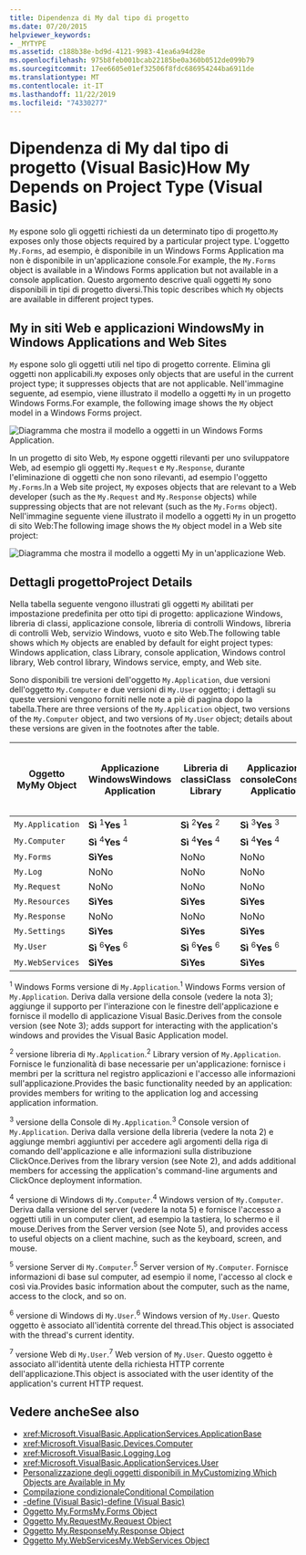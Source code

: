 ```yaml
---
title: Dipendenza di My dal tipo di progetto
ms.date: 07/20/2015
helpviewer_keywords:
- _MYTYPE
ms.assetid: c188b38e-bd9d-4121-9983-41ea6a94d28e
ms.openlocfilehash: 975b8feb001bcab22185be0a360b0512de099b79
ms.sourcegitcommit: 17ee6605e01ef32506f8fdc686954244ba6911de
ms.translationtype: MT
ms.contentlocale: it-IT
ms.lasthandoff: 11/22/2019
ms.locfileid: "74330277"
---
```

# <a name="how-my-depends-on-project-type-visual-basic"></a><span data-ttu-id="22ca4-102">Dipendenza di My dal tipo di progetto (Visual Basic)</span><span class="sxs-lookup"><span data-stu-id="22ca4-102">How My Depends on Project Type (Visual Basic)</span></span>

<span data-ttu-id="22ca4-103">`My` espone solo gli oggetti richiesti da un determinato tipo di progetto.</span><span class="sxs-lookup"><span data-stu-id="22ca4-103">`My` exposes only those objects required by a particular project type.</span></span> <span data-ttu-id="22ca4-104">L'oggetto `My.Forms`, ad esempio, è disponibile in un Windows Forms Application ma non è disponibile in un'applicazione console.</span><span class="sxs-lookup"><span data-stu-id="22ca4-104">For example, the `My.Forms` object is available in a Windows Forms application but not available in a console application.</span></span> <span data-ttu-id="22ca4-105">Questo argomento descrive quali oggetti `My` sono disponibili in tipi di progetto diversi.</span><span class="sxs-lookup"><span data-stu-id="22ca4-105">This topic describes which `My` objects are available in different project types.</span></span>  
  
## <a name="my-in-windows-applications-and-web-sites"></a><span data-ttu-id="22ca4-106">My in siti Web e applicazioni Windows</span><span class="sxs-lookup"><span data-stu-id="22ca4-106">My in Windows Applications and Web Sites</span></span>  

 <span data-ttu-id="22ca4-107">`My` espone solo gli oggetti utili nel tipo di progetto corrente. Elimina gli oggetti non applicabili.</span><span class="sxs-lookup"><span data-stu-id="22ca4-107">`My` exposes only objects that are useful in the current project type; it suppresses objects that are not applicable.</span></span> <span data-ttu-id="22ca4-108">Nell'immagine seguente, ad esempio, viene illustrato il modello a oggetti `My` in un progetto Windows Forms.</span><span class="sxs-lookup"><span data-stu-id="22ca4-108">For example, the following image shows the `My` object model in a Windows Forms project.</span></span>  
  
 ![Diagramma che mostra il modello a oggetti in un Windows Forms Application.](./media/how-my-depends-on-project-type/my-object-model-windows-forms.png)  
  
 <span data-ttu-id="22ca4-110">In un progetto di sito Web, `My` espone oggetti rilevanti per uno sviluppatore Web, ad esempio gli oggetti `My.Request` e `My.Response`, durante l'eliminazione di oggetti che non sono rilevanti, ad esempio l'oggetto `My.Forms`.</span><span class="sxs-lookup"><span data-stu-id="22ca4-110">In a Web site project, `My` exposes objects that are relevant to a Web developer (such as the `My.Request` and `My.Response` objects) while suppressing objects that are not relevant (such as the `My.Forms` object).</span></span> <span data-ttu-id="22ca4-111">Nell'immagine seguente viene illustrato il modello a oggetti `My` in un progetto di sito Web:</span><span class="sxs-lookup"><span data-stu-id="22ca4-111">The following image shows the `My` object model in a Web site project:</span></span>  
  
 ![Diagramma che mostra il modello a oggetti My in un'applicazione Web.](./media/how-my-depends-on-project-type/my-object-model-web.png)  
  
## <a name="project-details"></a><span data-ttu-id="22ca4-113">Dettagli progetto</span><span class="sxs-lookup"><span data-stu-id="22ca4-113">Project Details</span></span>  

 <span data-ttu-id="22ca4-114">Nella tabella seguente vengono illustrati gli oggetti `My` abilitati per impostazione predefinita per otto tipi di progetto: applicazione Windows, libreria di classi, applicazione console, libreria di controlli Windows, libreria di controlli Web, servizio Windows, vuoto e sito Web.</span><span class="sxs-lookup"><span data-stu-id="22ca4-114">The following table shows which `My` objects are enabled by default for eight project types: Windows application, class Library, console application, Windows control library, Web control library, Windows service, empty, and Web site.</span></span>  
  
 <span data-ttu-id="22ca4-115">Sono disponibili tre versioni dell'oggetto `My.Application`, due versioni dell'oggetto `My.Computer` e due versioni di `My.User` oggetto; i dettagli su queste versioni vengono forniti nelle note a piè di pagina dopo la tabella.</span><span class="sxs-lookup"><span data-stu-id="22ca4-115">There are three versions of the `My.Application` object, two versions of the `My.Computer` object, and two versions of `My.User` object; details about these versions are given in the footnotes after the table.</span></span>  
  
|<span data-ttu-id="22ca4-116">Oggetto My</span><span class="sxs-lookup"><span data-stu-id="22ca4-116">My Object</span></span>|<span data-ttu-id="22ca4-117">Applicazione Windows</span><span class="sxs-lookup"><span data-stu-id="22ca4-117">Windows Application</span></span>|<span data-ttu-id="22ca4-118">Libreria di classi</span><span class="sxs-lookup"><span data-stu-id="22ca4-118">Class Library</span></span>|<span data-ttu-id="22ca4-119">Applicazione console</span><span class="sxs-lookup"><span data-stu-id="22ca4-119">Console Application</span></span>|<span data-ttu-id="22ca4-120">Libreria di controlli Windows</span><span class="sxs-lookup"><span data-stu-id="22ca4-120">Windows Control Library</span></span>|<span data-ttu-id="22ca4-121">Libreria di controlli Web</span><span class="sxs-lookup"><span data-stu-id="22ca4-121">Web Control Library</span></span>|<span data-ttu-id="22ca4-122">Servizio Windows</span><span class="sxs-lookup"><span data-stu-id="22ca4-122">Windows Service</span></span>|<span data-ttu-id="22ca4-123">Vuoto</span><span class="sxs-lookup"><span data-stu-id="22ca4-123">Empty</span></span>|<span data-ttu-id="22ca4-124">Sito Web</span><span class="sxs-lookup"><span data-stu-id="22ca4-124">Web Site</span></span>|  
|---|---|---|---|---|---|---|---|---|  
|`My.Application`|<span data-ttu-id="22ca4-125">**Sì** <sup>1</sup></span><span class="sxs-lookup"><span data-stu-id="22ca4-125">**Yes** <sup>1</sup></span></span>|<span data-ttu-id="22ca4-126">**Sì** <sup>2</sup></span><span class="sxs-lookup"><span data-stu-id="22ca4-126">**Yes** <sup>2</sup></span></span>|<span data-ttu-id="22ca4-127">**Sì** <sup>3</sup></span><span class="sxs-lookup"><span data-stu-id="22ca4-127">**Yes** <sup>3</sup></span></span>|<span data-ttu-id="22ca4-128">**Sì** <sup>2</sup></span><span class="sxs-lookup"><span data-stu-id="22ca4-128">**Yes** <sup>2</sup></span></span>|<span data-ttu-id="22ca4-129">No</span><span class="sxs-lookup"><span data-stu-id="22ca4-129">No</span></span>|<span data-ttu-id="22ca4-130">**Sì** <sup>3</sup></span><span class="sxs-lookup"><span data-stu-id="22ca4-130">**Yes** <sup>3</sup></span></span>|<span data-ttu-id="22ca4-131">No</span><span class="sxs-lookup"><span data-stu-id="22ca4-131">No</span></span>|<span data-ttu-id="22ca4-132">No</span><span class="sxs-lookup"><span data-stu-id="22ca4-132">No</span></span>|  
|`My.Computer`|<span data-ttu-id="22ca4-133">**Sì** <sup>4</sup></span><span class="sxs-lookup"><span data-stu-id="22ca4-133">**Yes** <sup>4</sup></span></span>|<span data-ttu-id="22ca4-134">**Sì** <sup>4</sup></span><span class="sxs-lookup"><span data-stu-id="22ca4-134">**Yes** <sup>4</sup></span></span>|<span data-ttu-id="22ca4-135">**Sì** <sup>4</sup></span><span class="sxs-lookup"><span data-stu-id="22ca4-135">**Yes** <sup>4</sup></span></span>|<span data-ttu-id="22ca4-136">**Sì** <sup>4</sup></span><span class="sxs-lookup"><span data-stu-id="22ca4-136">**Yes** <sup>4</sup></span></span>|<span data-ttu-id="22ca4-137">**Sì** <sup>5</sup></span><span class="sxs-lookup"><span data-stu-id="22ca4-137">**Yes** <sup>5</sup></span></span>|<span data-ttu-id="22ca4-138">**Sì** <sup>4</sup></span><span class="sxs-lookup"><span data-stu-id="22ca4-138">**Yes** <sup>4</sup></span></span>|<span data-ttu-id="22ca4-139">No</span><span class="sxs-lookup"><span data-stu-id="22ca4-139">No</span></span>|<span data-ttu-id="22ca4-140">**Sì** <sup>5</sup></span><span class="sxs-lookup"><span data-stu-id="22ca4-140">**Yes** <sup>5</sup></span></span>|  
|`My.Forms`|<span data-ttu-id="22ca4-141">**Sì**</span><span class="sxs-lookup"><span data-stu-id="22ca4-141">**Yes**</span></span>|<span data-ttu-id="22ca4-142">No</span><span class="sxs-lookup"><span data-stu-id="22ca4-142">No</span></span>|<span data-ttu-id="22ca4-143">No</span><span class="sxs-lookup"><span data-stu-id="22ca4-143">No</span></span>|<span data-ttu-id="22ca4-144">**Sì**</span><span class="sxs-lookup"><span data-stu-id="22ca4-144">**Yes**</span></span>|<span data-ttu-id="22ca4-145">No</span><span class="sxs-lookup"><span data-stu-id="22ca4-145">No</span></span>|<span data-ttu-id="22ca4-146">No</span><span class="sxs-lookup"><span data-stu-id="22ca4-146">No</span></span>|<span data-ttu-id="22ca4-147">No</span><span class="sxs-lookup"><span data-stu-id="22ca4-147">No</span></span>|<span data-ttu-id="22ca4-148">No</span><span class="sxs-lookup"><span data-stu-id="22ca4-148">No</span></span>|  
|`My.Log`|<span data-ttu-id="22ca4-149">No</span><span class="sxs-lookup"><span data-stu-id="22ca4-149">No</span></span>|<span data-ttu-id="22ca4-150">No</span><span class="sxs-lookup"><span data-stu-id="22ca4-150">No</span></span>|<span data-ttu-id="22ca4-151">No</span><span class="sxs-lookup"><span data-stu-id="22ca4-151">No</span></span>|<span data-ttu-id="22ca4-152">No</span><span class="sxs-lookup"><span data-stu-id="22ca4-152">No</span></span>|<span data-ttu-id="22ca4-153">No</span><span class="sxs-lookup"><span data-stu-id="22ca4-153">No</span></span>|<span data-ttu-id="22ca4-154">No</span><span class="sxs-lookup"><span data-stu-id="22ca4-154">No</span></span>|<span data-ttu-id="22ca4-155">No</span><span class="sxs-lookup"><span data-stu-id="22ca4-155">No</span></span>|<span data-ttu-id="22ca4-156">**Sì**</span><span class="sxs-lookup"><span data-stu-id="22ca4-156">**Yes**</span></span>|  
|`My.Request`|<span data-ttu-id="22ca4-157">No</span><span class="sxs-lookup"><span data-stu-id="22ca4-157">No</span></span>|<span data-ttu-id="22ca4-158">No</span><span class="sxs-lookup"><span data-stu-id="22ca4-158">No</span></span>|<span data-ttu-id="22ca4-159">No</span><span class="sxs-lookup"><span data-stu-id="22ca4-159">No</span></span>|<span data-ttu-id="22ca4-160">No</span><span class="sxs-lookup"><span data-stu-id="22ca4-160">No</span></span>|<span data-ttu-id="22ca4-161">No</span><span class="sxs-lookup"><span data-stu-id="22ca4-161">No</span></span>|<span data-ttu-id="22ca4-162">No</span><span class="sxs-lookup"><span data-stu-id="22ca4-162">No</span></span>|<span data-ttu-id="22ca4-163">No</span><span class="sxs-lookup"><span data-stu-id="22ca4-163">No</span></span>|<span data-ttu-id="22ca4-164">**Sì**</span><span class="sxs-lookup"><span data-stu-id="22ca4-164">**Yes**</span></span>|  
|`My.Resources`|<span data-ttu-id="22ca4-165">**Sì**</span><span class="sxs-lookup"><span data-stu-id="22ca4-165">**Yes**</span></span>|<span data-ttu-id="22ca4-166">**Sì**</span><span class="sxs-lookup"><span data-stu-id="22ca4-166">**Yes**</span></span>|<span data-ttu-id="22ca4-167">**Sì**</span><span class="sxs-lookup"><span data-stu-id="22ca4-167">**Yes**</span></span>|<span data-ttu-id="22ca4-168">**Sì**</span><span class="sxs-lookup"><span data-stu-id="22ca4-168">**Yes**</span></span>|<span data-ttu-id="22ca4-169">**Sì**</span><span class="sxs-lookup"><span data-stu-id="22ca4-169">**Yes**</span></span>|<span data-ttu-id="22ca4-170">**Sì**</span><span class="sxs-lookup"><span data-stu-id="22ca4-170">**Yes**</span></span>|<span data-ttu-id="22ca4-171">No</span><span class="sxs-lookup"><span data-stu-id="22ca4-171">No</span></span>|<span data-ttu-id="22ca4-172">No</span><span class="sxs-lookup"><span data-stu-id="22ca4-172">No</span></span>|  
|`My.Response`|<span data-ttu-id="22ca4-173">No</span><span class="sxs-lookup"><span data-stu-id="22ca4-173">No</span></span>|<span data-ttu-id="22ca4-174">No</span><span class="sxs-lookup"><span data-stu-id="22ca4-174">No</span></span>|<span data-ttu-id="22ca4-175">No</span><span class="sxs-lookup"><span data-stu-id="22ca4-175">No</span></span>|<span data-ttu-id="22ca4-176">No</span><span class="sxs-lookup"><span data-stu-id="22ca4-176">No</span></span>|<span data-ttu-id="22ca4-177">No</span><span class="sxs-lookup"><span data-stu-id="22ca4-177">No</span></span>|<span data-ttu-id="22ca4-178">No</span><span class="sxs-lookup"><span data-stu-id="22ca4-178">No</span></span>|<span data-ttu-id="22ca4-179">No</span><span class="sxs-lookup"><span data-stu-id="22ca4-179">No</span></span>|<span data-ttu-id="22ca4-180">**Sì**</span><span class="sxs-lookup"><span data-stu-id="22ca4-180">**Yes**</span></span>|  
|`My.Settings`|<span data-ttu-id="22ca4-181">**Sì**</span><span class="sxs-lookup"><span data-stu-id="22ca4-181">**Yes**</span></span>|<span data-ttu-id="22ca4-182">**Sì**</span><span class="sxs-lookup"><span data-stu-id="22ca4-182">**Yes**</span></span>|<span data-ttu-id="22ca4-183">**Sì**</span><span class="sxs-lookup"><span data-stu-id="22ca4-183">**Yes**</span></span>|<span data-ttu-id="22ca4-184">**Sì**</span><span class="sxs-lookup"><span data-stu-id="22ca4-184">**Yes**</span></span>|<span data-ttu-id="22ca4-185">**Sì**</span><span class="sxs-lookup"><span data-stu-id="22ca4-185">**Yes**</span></span>|<span data-ttu-id="22ca4-186">**Sì**</span><span class="sxs-lookup"><span data-stu-id="22ca4-186">**Yes**</span></span>|<span data-ttu-id="22ca4-187">No</span><span class="sxs-lookup"><span data-stu-id="22ca4-187">No</span></span>|<span data-ttu-id="22ca4-188">No</span><span class="sxs-lookup"><span data-stu-id="22ca4-188">No</span></span>|  
|`My.User`|<span data-ttu-id="22ca4-189">**Sì** <sup>6</sup></span><span class="sxs-lookup"><span data-stu-id="22ca4-189">**Yes** <sup>6</sup></span></span>|<span data-ttu-id="22ca4-190">**Sì** <sup>6</sup></span><span class="sxs-lookup"><span data-stu-id="22ca4-190">**Yes** <sup>6</sup></span></span>|<span data-ttu-id="22ca4-191">**Sì** <sup>6</sup></span><span class="sxs-lookup"><span data-stu-id="22ca4-191">**Yes** <sup>6</sup></span></span>|<span data-ttu-id="22ca4-192">**Sì** <sup>6</sup></span><span class="sxs-lookup"><span data-stu-id="22ca4-192">**Yes** <sup>6</sup></span></span>|<span data-ttu-id="22ca4-193">**Sì** <sup>7</sup></span><span class="sxs-lookup"><span data-stu-id="22ca4-193">**Yes** <sup>7</sup></span></span>|<span data-ttu-id="22ca4-194">**Sì** <sup>6</sup></span><span class="sxs-lookup"><span data-stu-id="22ca4-194">**Yes** <sup>6</sup></span></span>|<span data-ttu-id="22ca4-195">No</span><span class="sxs-lookup"><span data-stu-id="22ca4-195">No</span></span>|<span data-ttu-id="22ca4-196">**Sì** <sup>7</sup></span><span class="sxs-lookup"><span data-stu-id="22ca4-196">**Yes** <sup>7</sup></span></span>|  
|`My.WebServices`|<span data-ttu-id="22ca4-197">**Sì**</span><span class="sxs-lookup"><span data-stu-id="22ca4-197">**Yes**</span></span>|<span data-ttu-id="22ca4-198">**Sì**</span><span class="sxs-lookup"><span data-stu-id="22ca4-198">**Yes**</span></span>|<span data-ttu-id="22ca4-199">**Sì**</span><span class="sxs-lookup"><span data-stu-id="22ca4-199">**Yes**</span></span>|<span data-ttu-id="22ca4-200">**Sì**</span><span class="sxs-lookup"><span data-stu-id="22ca4-200">**Yes**</span></span>|<span data-ttu-id="22ca4-201">**Sì**</span><span class="sxs-lookup"><span data-stu-id="22ca4-201">**Yes**</span></span>|<span data-ttu-id="22ca4-202">**Sì**</span><span class="sxs-lookup"><span data-stu-id="22ca4-202">**Yes**</span></span>|<span data-ttu-id="22ca4-203">No</span><span class="sxs-lookup"><span data-stu-id="22ca4-203">No</span></span>|<span data-ttu-id="22ca4-204">No</span><span class="sxs-lookup"><span data-stu-id="22ca4-204">No</span></span>|  
  
 <span data-ttu-id="22ca4-205"><sup>1</sup> Windows Forms versione di `My.Application`.</span><span class="sxs-lookup"><span data-stu-id="22ca4-205"><sup>1</sup> Windows Forms version of `My.Application`.</span></span> <span data-ttu-id="22ca4-206">Deriva dalla versione della console (vedere la nota 3); aggiunge il supporto per l'interazione con le finestre dell'applicazione e fornisce il modello di applicazione Visual Basic.</span><span class="sxs-lookup"><span data-stu-id="22ca4-206">Derives from the console version (see Note 3); adds support for interacting with the application's windows and provides the Visual Basic Application model.</span></span>  
  
 <span data-ttu-id="22ca4-207"><sup>2</sup> versione libreria di `My.Application`.</span><span class="sxs-lookup"><span data-stu-id="22ca4-207"><sup>2</sup> Library version of `My.Application`.</span></span> <span data-ttu-id="22ca4-208">Fornisce le funzionalità di base necessarie per un'applicazione: fornisce i membri per la scrittura nel registro applicazioni e l'accesso alle informazioni sull'applicazione.</span><span class="sxs-lookup"><span data-stu-id="22ca4-208">Provides the basic functionality needed by an application: provides members for writing to the application log and accessing application information.</span></span>  
  
 <span data-ttu-id="22ca4-209"><sup>3</sup> versione della Console di `My.Application`.</span><span class="sxs-lookup"><span data-stu-id="22ca4-209"><sup>3</sup> Console version of `My.Application`.</span></span> <span data-ttu-id="22ca4-210">Deriva dalla versione della libreria (vedere la nota 2) e aggiunge membri aggiuntivi per accedere agli argomenti della riga di comando dell'applicazione e alle informazioni sulla distribuzione ClickOnce.</span><span class="sxs-lookup"><span data-stu-id="22ca4-210">Derives from the library version (see Note 2), and adds additional members for accessing the application's command-line arguments and ClickOnce deployment information.</span></span>  
  
 <span data-ttu-id="22ca4-211"><sup>4</sup> versione di Windows di `My.Computer`.</span><span class="sxs-lookup"><span data-stu-id="22ca4-211"><sup>4</sup> Windows version of `My.Computer`.</span></span> <span data-ttu-id="22ca4-212">Deriva dalla versione del server (vedere la nota 5) e fornisce l'accesso a oggetti utili in un computer client, ad esempio la tastiera, lo schermo e il mouse.</span><span class="sxs-lookup"><span data-stu-id="22ca4-212">Derives from the Server version (see Note 5), and provides access to useful objects on a client machine, such as the keyboard, screen, and mouse.</span></span>  
  
 <span data-ttu-id="22ca4-213"><sup>5</sup> versione Server di `My.Computer`.</span><span class="sxs-lookup"><span data-stu-id="22ca4-213"><sup>5</sup> Server version of `My.Computer`.</span></span> <span data-ttu-id="22ca4-214">Fornisce informazioni di base sul computer, ad esempio il nome, l'accesso al clock e così via.</span><span class="sxs-lookup"><span data-stu-id="22ca4-214">Provides basic information about the computer, such as the name, access to the clock, and so on.</span></span>  
  
 <span data-ttu-id="22ca4-215"><sup>6</sup> versione di Windows di `My.User`.</span><span class="sxs-lookup"><span data-stu-id="22ca4-215"><sup>6</sup> Windows version of `My.User`.</span></span> <span data-ttu-id="22ca4-216">Questo oggetto è associato all'identità corrente del thread.</span><span class="sxs-lookup"><span data-stu-id="22ca4-216">This object is associated with the thread's current identity.</span></span>  
  
 <span data-ttu-id="22ca4-217"><sup>7</sup> versione Web di `My.User`.</span><span class="sxs-lookup"><span data-stu-id="22ca4-217"><sup>7</sup> Web version of `My.User`.</span></span> <span data-ttu-id="22ca4-218">Questo oggetto è associato all'identità utente della richiesta HTTP corrente dell'applicazione.</span><span class="sxs-lookup"><span data-stu-id="22ca4-218">This object is associated with the user identity of the application's current HTTP request.</span></span>  
  
## <a name="see-also"></a><span data-ttu-id="22ca4-219">Vedere anche</span><span class="sxs-lookup"><span data-stu-id="22ca4-219">See also</span></span>

- <xref:Microsoft.VisualBasic.ApplicationServices.ApplicationBase>
- <xref:Microsoft.VisualBasic.Devices.Computer>
- <xref:Microsoft.VisualBasic.Logging.Log>
- <xref:Microsoft.VisualBasic.ApplicationServices.User>
- [<span data-ttu-id="22ca4-220">Personalizzazione degli oggetti disponibili in My</span><span class="sxs-lookup"><span data-stu-id="22ca4-220">Customizing Which Objects are Available in My</span></span>](../../../visual-basic/developing-apps/customizing-extending-my/customizing-which-objects-are-available-in-my.md)
- [<span data-ttu-id="22ca4-221">Compilazione condizionale</span><span class="sxs-lookup"><span data-stu-id="22ca4-221">Conditional Compilation</span></span>](../../../visual-basic/programming-guide/program-structure/conditional-compilation.md)
- [<span data-ttu-id="22ca4-222">-define (Visual Basic)</span><span class="sxs-lookup"><span data-stu-id="22ca4-222">-define (Visual Basic)</span></span>](../../../visual-basic/reference/command-line-compiler/define.md)
- [<span data-ttu-id="22ca4-223">Oggetto My.Forms</span><span class="sxs-lookup"><span data-stu-id="22ca4-223">My.Forms Object</span></span>](../../../visual-basic/language-reference/objects/my-forms-object.md)
- [<span data-ttu-id="22ca4-224">Oggetto My.Request</span><span class="sxs-lookup"><span data-stu-id="22ca4-224">My.Request Object</span></span>](../../../visual-basic/language-reference/objects/my-request-object.md)
- [<span data-ttu-id="22ca4-225">Oggetto My.Response</span><span class="sxs-lookup"><span data-stu-id="22ca4-225">My.Response Object</span></span>](../../../visual-basic/language-reference/objects/my-response-object.md)
- [<span data-ttu-id="22ca4-226">Oggetto My.WebServices</span><span class="sxs-lookup"><span data-stu-id="22ca4-226">My.WebServices Object</span></span>](../../../visual-basic/language-reference/objects/my-webservices-object.md)
